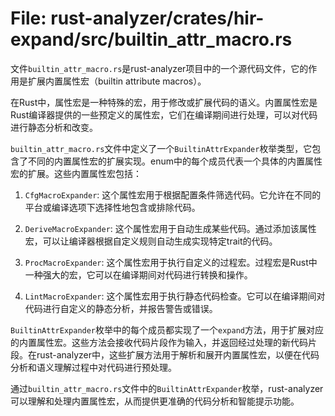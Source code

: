# File: rust-analyzer/crates/hir-expand/src/builtin_attr_macro.rs

文件`builtin_attr_macro.rs`是rust-analyzer项目中的一个源代码文件，它的作用是扩展内置属性宏（builtin attribute macros）。

在Rust中，属性宏是一种特殊的宏，用于修改或扩展代码的语义。内置属性宏是Rust编译器提供的一些预定义的属性宏，它们在编译期间进行处理，可以对代码进行静态分析和改变。

`builtin_attr_macro.rs`文件中定义了一个`BuiltinAttrExpander`枚举类型，它包含了不同的内置属性宏的扩展实现。enum中的每个成员代表一个具体的内置属性宏的扩展。这些内置属性宏包括：

1. `CfgMacroExpander`: 这个属性宏用于根据配置条件筛选代码。它允许在不同的平台或编译选项下选择性地包含或排除代码。

2. `DeriveMacroExpander`: 这个属性宏用于自动生成某些代码。通过添加该属性宏，可以让编译器根据自定义规则自动生成实现特定trait的代码。

3. `ProcMacroExpander`: 这个属性宏用于执行自定义的过程宏。过程宏是Rust中一种强大的宏，它可以在编译期间对代码进行转换和操作。

4. `LintMacroExpander`: 这个属性宏用于执行静态代码检查。它可以在编译期间对代码进行自定义的静态分析，并报告警告或错误。

`BuiltinAttrExpander`枚举中的每个成员都实现了一个`expand`方法，用于扩展对应的内置属性宏。这些方法会接收代码片段作为输入，并返回经过处理的新代码片段。在rust-analyzer中，这些扩展方法用于解析和展开内置属性宏，以便在代码分析和语义理解过程中对代码进行预处理。

通过`builtin_attr_macro.rs`文件中的`BuiltinAttrExpander`枚举，rust-analyzer可以理解和处理内置属性宏，从而提供更准确的代码分析和智能提示功能。

